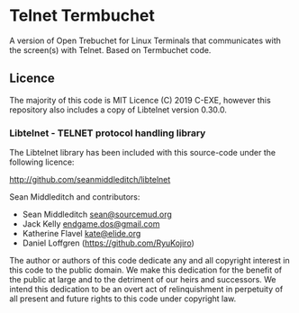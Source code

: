 # Telnet Termbuchet
A version of Open Trebuchet for Linux Terminals that communicates with the screen(s) with Telnet.  Based on Termbuchet code.


## Licence
The majority of this code is MIT Licence (C) 2019 C-EXE, however this repository also includes a copy of Libtelnet version 0.30.0.

### Libtelnet - TELNET protocol handling library

The Libtelnet library has been included with this source-code under the following licence:

http://github.com/seanmiddleditch/libtelnet

Sean Middleditch and contributors:
- Sean Middleditch <sean@sourcemud.org>
- Jack Kelly <endgame.dos@gmail.com>
- Katherine Flavel <kate@elide.org>
- Daniel Loffgren (https://github.com/RyuKojiro)


The author or authors of this code dedicate any and all copyright
interest in this code to the public domain. We make this dedication
for the benefit of the public at large and to the detriment of our
heirs and successors. We intend this dedication to be an overt act of
relinquishment in perpetuity of all present and future rights to this
code under copyright law.
